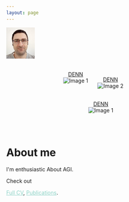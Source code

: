 ```yaml
---
layout: page
---
```


<!--<span style="display:block; margin-top:-30px;">
![My face](my_profile2c.jpg)
</span>-->

<img align="left" src="my_profile2c.jpg" width="15%" height="15%">

<br/><br/><br/><br/><br/><br/>


<!--<p align="center">
  <img src="DENN.gif" alt="Image 1" style="display: inline-block; width: 45%; margin: 0 20px;"><em>DENN</em>
  <img src="DENN.gif" alt="Image 2" style="display: inline-block; width: 45%; margin: 0 20px;"><em>DENN</em><br/><br/>
  <img src="DENN.gif" alt="Image 3" style="display: inline-block; width: 60%; margin: 0 20px;"><em>DENN</em>
</p>

<br/><br/><br/><br/><br/><br/>-->

<div style="display: flex; justify-content: center;">
  <figure style="margin: 0 0px; text-align: center;">
    <figcaption><a href="https://easychair.org/publications/preprint/2dJv">DENN</a></figcaption>
    <img src="DENN.gif" alt="Image 1" style="width: 100%;">
  </figure>
  <figure style="margin-left: 5%; text-align: center;">
    <figcaption><a href="https://easychair.org/publications/preprint/2dJv">DENN</a></figcaption>
    <img src="DENN.gif" alt="Image 2" style="width: 100%;">    
  </figure>
</div>

<br/>

<div style="display: flex; justify-content: center;">
  <figure style="margin: 0 0px; text-align: center;">
    <figcaption><a href="https://easychair.org/publications/preprint/2dJv">DENN</a></figcaption>
    <img src="DENN.gif" alt="Image 1" style="width: 100%;">
  </figure>
</div>

<br/><br/>

# About me

I'm enthusiastic About AGI. 

Check out
<!--<a style="color:#8dd3c7" href="https://shimon-k.github.io/AGI-Course/">AGI Course</a>,-->
<a style="color:#8dd3c7" href="/cv.html">Full CV</a>,
<a style="color:#8dd3c7" href="/publications.html">Publications</a>.



